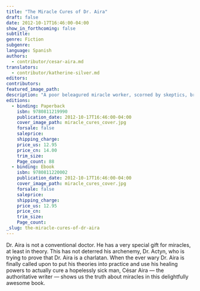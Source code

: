 ```yaml
---
title: "The Miracle Cures of Dr. Aira"
draft: false
date: 2012-10-17T16:46:00-04:00
show_in_forthcoming: false
subtitle:
genre: Fiction
subgenre:
language: Spanish
authors:
  - contributor/cesar-aira.md
translators:
  - contributor/katherine-silver.md
editors:
contributors:
featured_image_path:
description: "A poor beleagured miracle worker, scorned by skeptics, bravely decides to use his supernatural powers. "
editions:
  - binding: Paperback
    isbn: 9780811219990
    publication_date: 2012-10-17T16:46:00-04:00
    cover_image_path: miracle_cures_cover.jpg
    forsale: false
    saleprice:
    shipping_charge:
    price_us: 12.95
    price_cn: 14.00
    trim_size:
    Page_count: 88
  - binding: Ebook
    isbn: 9780811220002
    publication_date: 2012-10-17T16:46:00-04:00
    cover_image_path: miracle_cures_cover.jpg
    forsale: false
    saleprice:
    shipping_charge:
    price_us: 12.95
    price_cn:
    trim_size:
    Page_count:
_slug: the-miracle-cures-of-dr-aira
---
```


Dr. Aira is not a conventional doctor. He has a very special gift for miracles, at least in theory. This has not deterred his archenemy, Dr. Actyn, who is trying to prove that Dr. Aira is a charlatan. When the ever wary Dr. Aira is finally called upon to put his theories into practice and use his healing powers to actually cure a hopelessly sick man, César Aira — the authoritative writer — shows us the truth about miracles in this delightfully awesome book. 

